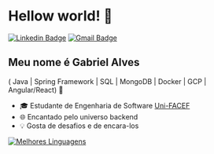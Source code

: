 
<h1>Hellow world! 👋</h1>

[![Linkedin Badge](https://img.shields.io/badge/-LinkedIn-6633cc?style=flat-square&logo=Linkedin&logoColor=white&link=https://www.linkedin.com/in/fernanda-kipper-5958a61a9/)](https://www.linkedin.com/in/gabriel-alves-895a61238/)
[![Gmail Badge](![Outlook](https://img.shields.io/badge/Microsoft_Outlook-0078D4?style=for-the-badge&logo=microsoft-outlook&logoColor=white))](mailto:gabrieldamasceno881@outlook.com)


## Meu nome é Gabriel Alves
( Java | Spring Framework | SQL | MongoDB | Docker | GCP | Angular/React) 🚀
- 🎓 Estudante de Engenharia de Software [Uni-FACEF](https://www.unifacef.com.br/)
- 🌐 Encantado pelo universo backend
- 💡 Gosta de desafios e de encara-los

<div align="left">
  
[![Melhores Linguagens](https://github-readme-stats.vercel.app/api/top-langs/?username=devalvesg&theme=tokyonight)](https://github.com/anuraghazra/github-readme-stats)
  
 </div>


